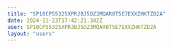 ```yaml
---
title: "SP10CP55325XPRJBJ5DZ3MQAR0T5E7EXXZHKTZD2A"
date: 2024-11-23T17:42:21.342Z
user: SP10CP55325XPRJBJ5DZ3MQAR0T5E7EXXZHKTZD2A
layout: "users"
---
```

    